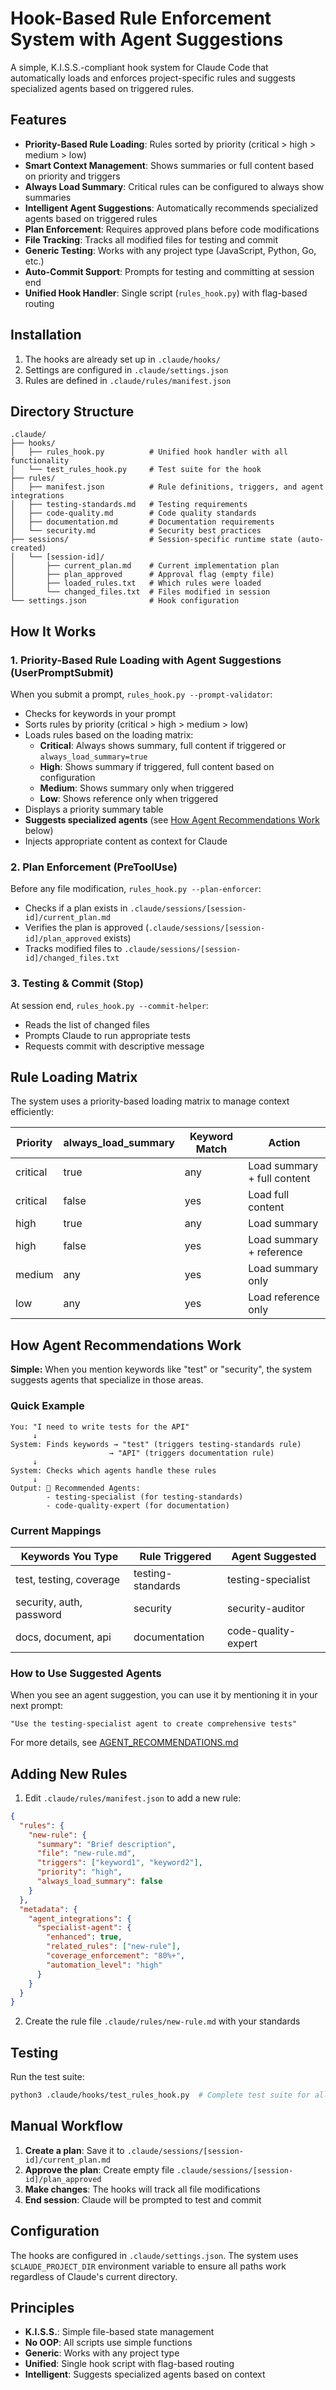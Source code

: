 # Hook-Based Rule Enforcement System with Agent Suggestions

A simple, K.I.S.S.-compliant hook system for Claude Code that automatically loads and enforces project-specific rules and suggests specialized agents based on triggered rules.

## Features

- **Priority-Based Rule Loading**: Rules sorted by priority (critical > high > medium > low)
- **Smart Context Management**: Shows summaries or full content based on priority and triggers
- **Always Load Summary**: Critical rules can be configured to always show summaries
- **Intelligent Agent Suggestions**: Automatically recommends specialized agents based on triggered rules
- **Plan Enforcement**: Requires approved plans before code modifications
- **File Tracking**: Tracks all modified files for testing and commit
- **Generic Testing**: Works with any project type (JavaScript, Python, Go, etc.)
- **Auto-Commit Support**: Prompts for testing and committing at session end
- **Unified Hook Handler**: Single script (`rules_hook.py`) with flag-based routing

## Installation

1. The hooks are already set up in `.claude/hooks/`
2. Settings are configured in `.claude/settings.json`
3. Rules are defined in `.claude/rules/manifest.json`

## Directory Structure

```
.claude/
├── hooks/
│   ├── rules_hook.py          # Unified hook handler with all functionality
│   └── test_rules_hook.py     # Test suite for the hook
├── rules/
│   ├── manifest.json          # Rule definitions, triggers, and agent integrations
│   ├── testing-standards.md   # Testing requirements
│   ├── code-quality.md        # Code quality standards
│   ├── documentation.md       # Documentation requirements
│   └── security.md            # Security best practices
├── sessions/                  # Session-specific runtime state (auto-created)
│   └── [session-id]/
│       ├── current_plan.md    # Current implementation plan
│       ├── plan_approved      # Approval flag (empty file)
│       ├── loaded_rules.txt   # Which rules were loaded
│       └── changed_files.txt  # Files modified in session
└── settings.json              # Hook configuration
```

## How It Works

### 1. Priority-Based Rule Loading with Agent Suggestions (UserPromptSubmit)
When you submit a prompt, `rules_hook.py --prompt-validator`:
- Checks for keywords in your prompt
- Sorts rules by priority (critical > high > medium > low)
- Loads rules based on the loading matrix:
  - **Critical**: Always shows summary, full content if triggered or `always_load_summary=true`
  - **High**: Shows summary if triggered, full content based on configuration
  - **Medium**: Shows summary only when triggered
  - **Low**: Shows reference only when triggered
- Displays a priority summary table
- **Suggests specialized agents** (see [How Agent Recommendations Work](#how-agent-recommendations-work) below)
- Injects appropriate content as context for Claude

### 2. Plan Enforcement (PreToolUse)
Before any file modification, `rules_hook.py --plan-enforcer`:
- Checks if a plan exists in `.claude/sessions/[session-id]/current_plan.md`
- Verifies the plan is approved (`.claude/sessions/[session-id]/plan_approved` exists)
- Tracks modified files to `.claude/sessions/[session-id]/changed_files.txt`

### 3. Testing & Commit (Stop)
At session end, `rules_hook.py --commit-helper`:
- Reads the list of changed files
- Prompts Claude to run appropriate tests
- Requests commit with descriptive message

## Rule Loading Matrix

The system uses a priority-based loading matrix to manage context efficiently:

| Priority | always_load_summary | Keyword Match | Action |
|----------|-------------------|---------------|---------|
| critical | true | any | Load summary + full content |
| critical | false | yes | Load full content |
| high | true | any | Load summary |
| high | false | yes | Load summary + reference |
| medium | any | yes | Load summary only |
| low | any | yes | Load reference only |

## How Agent Recommendations Work

**Simple:** When you mention keywords like "test" or "security", the system suggests agents that specialize in those areas.

### Quick Example
```
You: "I need to write tests for the API"
     ↓
System: Finds keywords → "test" (triggers testing-standards rule)
                      → "API" (triggers documentation rule)
     ↓
System: Checks which agents handle these rules
     ↓
Output: 🤖 Recommended Agents:
        - testing-specialist (for testing-standards)
        - code-quality-expert (for documentation)
```

### Current Mappings
| Keywords You Type | Rule Triggered | Agent Suggested |
|------------------|----------------|-----------------|
| test, testing, coverage | testing-standards | testing-specialist |
| security, auth, password | security | security-auditor |
| docs, document, api | documentation | code-quality-expert |

### How to Use Suggested Agents
When you see an agent suggestion, you can use it by mentioning it in your next prompt:
```
"Use the testing-specialist agent to create comprehensive tests"
```

For more details, see [AGENT_RECOMMENDATIONS.md](./AGENT_RECOMMENDATIONS.md)

## Adding New Rules

1. Edit `.claude/rules/manifest.json` to add a new rule:
```json
{
  "rules": {
    "new-rule": {
      "summary": "Brief description",
      "file": "new-rule.md",
      "triggers": ["keyword1", "keyword2"],
      "priority": "high",
      "always_load_summary": false
    }
  },
  "metadata": {
    "agent_integrations": {
      "specialist-agent": {
        "enhanced": true,
        "related_rules": ["new-rule"],
        "coverage_enforcement": "80%+",
        "automation_level": "high"
      }
    }
  }
}
```

2. Create the rule file `.claude/rules/new-rule.md` with your standards

## Testing

Run the test suite:
```bash
python3 .claude/hooks/test_rules_hook.py  # Complete test suite for all functionality
```

## Manual Workflow

1. **Create a plan**: Save it to `.claude/sessions/[session-id]/current_plan.md`
2. **Approve the plan**: Create empty file `.claude/sessions/[session-id]/plan_approved`
3. **Make changes**: The hooks will track all file modifications
4. **End session**: Claude will be prompted to test and commit

## Configuration

The hooks are configured in `.claude/settings.json`. The system uses `$CLAUDE_PROJECT_DIR` environment variable to ensure all paths work regardless of Claude's current directory.

## Principles

- **K.I.S.S.**: Simple file-based state management
- **No OOP**: All scripts use simple functions
- **Generic**: Works with any project type
- **Unified**: Single hook script with flag-based routing
- **Intelligent**: Suggests specialized agents based on context
